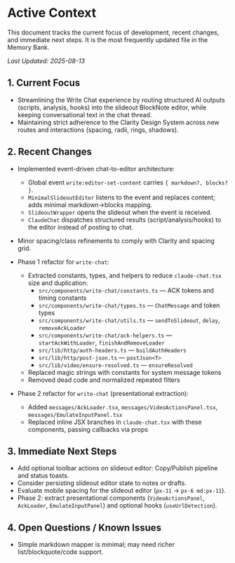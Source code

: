 # Active Context

This document tracks the current focus of development, recent changes, and immediate next steps. It is the most frequently updated file in the Memory Bank.

_Last Updated: 2025-08-13_

## 1. Current Focus

- Streamlining the Write Chat experience by routing structured AI outputs (scripts, analysis, hooks) into the slideout BlockNote editor, while keeping conversational text in the chat thread.
- Maintaining strict adherence to the Clarity Design System across new routes and interactions (spacing, radii, rings, shadows).

## 2. Recent Changes

- Implemented event-driven chat-to-editor architecture:
  - Global event `write:editor-set-content` carries `{ markdown?, blocks? }`.
  - `MinimalSlideoutEditor` listens to the event and replaces content; adds minimal markdown→blocks mapping.
  - `SlideoutWrapper` opens the slideout when the event is received.
  - `ClaudeChat` dispatches structured results (script/analysis/hooks) to the editor instead of posting to chat.
- Minor spacing/class refinements to comply with Clarity and spacing grid.

- Phase 1 refactor for `write-chat`:
  - Extracted constants, types, and helpers to reduce `claude-chat.tsx` size and duplication:
    - `src/components/write-chat/constants.ts` — ACK tokens and timing constants
    - `src/components/write-chat/types.ts` — `ChatMessage` and token types
    - `src/components/write-chat/utils.ts` — `sendToSlideout`, `delay`, `removeAckLoader`
    - `src/components/write-chat/ack-helpers.ts` — `startAckWithLoader`, `finishAndRemoveLoader`
    - `src/lib/http/auth-headers.ts` — `buildAuthHeaders`
    - `src/lib/http/post-json.ts` — `postJson<T>`
    - `src/lib/video/ensure-resolved.ts` — `ensureResolved`
  - Replaced magic strings with constants for system message tokens
  - Removed dead code and normalized repeated filters

- Phase 2 refactor for `write-chat` (presentational extraction):
  - Added `messages/AckLoader.tsx`, `messages/VideoActionsPanel.tsx`, `messages/EmulateInputPanel.tsx`
  - Replaced inline JSX branches in `claude-chat.tsx` with these components, passing callbacks via props

## 3. Immediate Next Steps

- Add optional toolbar actions on slideout editor: Copy/Publish pipeline and status toasts.
- Consider persisting slideout editor state to notes or drafts.
- Evaluate mobile spacing for the slideout editor (`px-11` → `px-6 md:px-11`).
- Phase 2: extract presentational components (`VideoActionsPanel`, `AckLoader`, `EmulateInputPanel`) and optional hooks (`useUrlDetection`).

## 4. Open Questions / Known Issues

- Simple markdown mapper is minimal; may need richer list/blockquote/code support.
